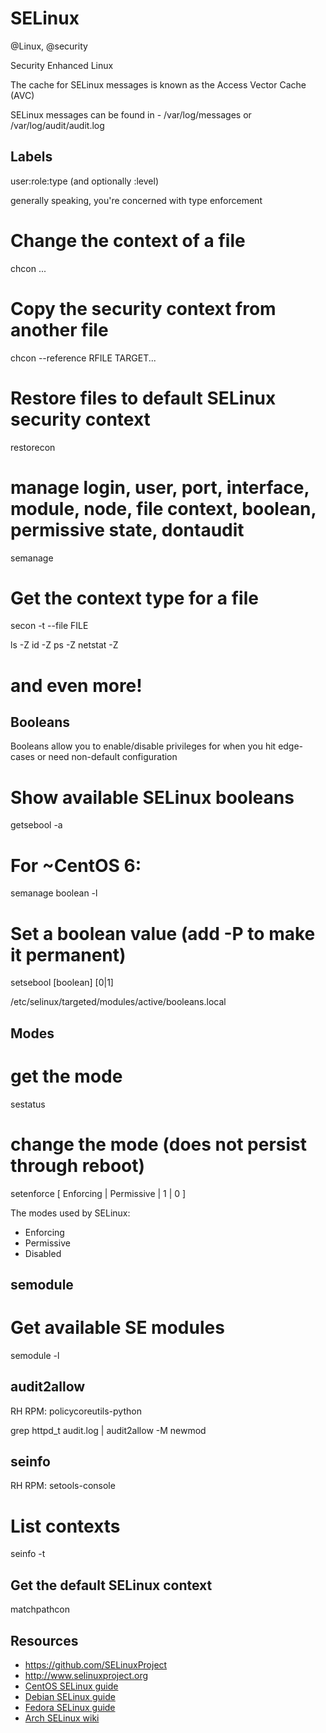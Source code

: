 # SELinux
@Linux, @security

Security Enhanced Linux

The cache for SELinux messages is known as the Access Vector Cache (AVC)

SELinux messages can be found in - /var/log/messages or /var/log/audit/audit.log

Labels
------

user:role:type (and optionally :level)

generally speaking, you're concerned with type enforcement



  # Change the context of a file
  chcon ...
  # Copy the security context from another file
  chcon --reference RFILE TARGET...
  # Restore files to default SELinux security context
  restorecon
  # manage login, user, port, interface, module, node, file context, boolean, permissive state, dontaudit
  semanage
  # Get the context type for a file
  secon -t --file FILE



  ls -Z
  id -Z
  ps -Z
  netstat -Z
  # and even more!

Booleans
--------


Booleans allow you to enable/disable privileges for when you hit edge-cases or need non-default configuration



 # Show available SELinux booleans
 getsebool -a
 # For ~CentOS 6:
 semanage boolean -l
 # Set a boolean value (add -P to make it permanent)
 setsebool [boolean] [0|1]

/etc/selinux/targeted/modules/active/booleans.local 

Modes
-----



  # get the mode
  sestatus
  # change the mode (does not persist through reboot)
  setenforce [ Enforcing | Permissive | 1 | 0 ]

The modes used by SELinux:


* Enforcing
* Permissive
* Disabled


semodule
--------



  # Get available SE modules
  semodule -l

audit2allow
-----------

RH RPM: policycoreutils-python



  grep httpd_t audit.log | audit2allow -M newmod

seinfo
------


RH RPM: setools-console



  # List contexts
  seinfo -t


Get the default SELinux context
-------------------------------


matchpathcon

Resources
---------


* <https://github.com/SELinuxProject>
* <http://www.selinuxproject.org>
* [CentOS SELinux guide](https://wiki.centos.org/HowTos/SELinux)
* [Debian SELinux guide](https://wiki.debian.org/SELinux/Setup)
* [Fedora SELinux guide](https://fedoraproject.org/wiki/SELinux)
* [Arch SELinux wiki](https://wiki.archlinux.org/index.php/SELinux)


